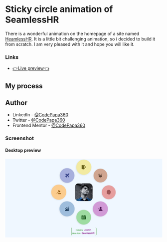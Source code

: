 # Sticky circle animation of SeamlessHR

There is a wonderful animation on the homepage of a site named [HeamlessHR](https://www.seamlesshr.com). It is a little bit challenging animation, so i decided to build it from scratch. I am very pleased with it and hope you will like it.

### Links

- [👉Live preview👈]()

## My process

## Author

- LinkedIn - [@CodePapa360](https://www.linkedin.com/in/codepapa360)
- Twitter - [@CodePapa360](https://www.twitter.com/CodePapa360)
- Frontend Mentor - [@CodePapa360](https://www.frontendmentor.io/profile/CodePapa360)

### Screenshot

#### Desktop preview

<p><img align="center" src="screenshots/Screenshot - Sticky circle animation clone of SeamlessHR home page - CodePapa360.png"/></p>